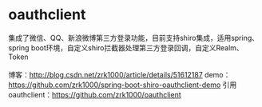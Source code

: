 # oauthclient
集成了微信、QQ、新浪微博第三方登录功能，目前支持shiro集成，适用spring、spring boot环境，自定义shiro拦截器处理第三方登录回调，自定义Realm、Token<br>  
博客：http://blog.csdn.net/zrk1000/article/details/51612187
demo：https://github.com/zrk1000/spring-boot-shiro-oauthclient-demo
引用oauthclient：https://github.com/zrk1000/oauthclient

